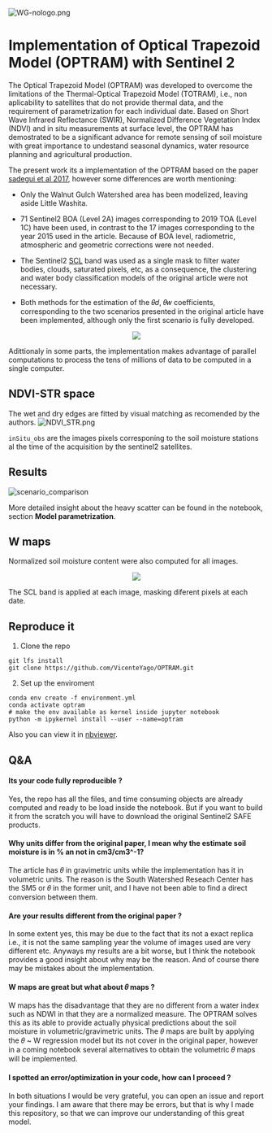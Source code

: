 
![WG-nologo.png](https://github.com/VicenteYago/OPTRAM/blob/main/WalnutGulch/img/WG-nologo.png)

# Implementation of Optical Trapezoid Model (OPTRAM) with Sentinel 2 

The Optical Trapezoid Model (OPTRAM) was developed to overcome the limitations of the Thermal-Optical Trapezoid Model (TOTRAM), i.e., non aplicability to satellites that do not provide thermal data, and the requirement of parametrization for each individual date. Based on Short Wave Infrared Reflectance (SWIR), Normalized Difference Vegetation Index (NDVI) and in situ measurements at surface level, the OPTRAM has demostrated to be a significant advance for remote sensing of soil moisture with great importance to undestand seasonal dynamics, water resource planning and agricultural production.

The present work its a implementation of the OPTRAM based on the paper [sadegui et al 2017](https://www.sciencedirect.com/science/article/abs/pii/S0034425717302493), however some differences are worth mentioning: 

- Only the Walnut Gulch Watershed area has been modelized, leaving aside Little Washita.
- 71 Sentinel2 BOA (Level 2A) images corresponding to 2019 TOA (Level 1C) have been used, in contrast to the 17 images corresponding to the year 2015 used in the article. Because of BOA level, radiometric, atmospheric and geometric corrections were not needed.

- The Sentinel2 [SCL](https://sentinels.copernicus.eu/web/sentinel/technical-guides/sentinel-2-msi/level-2a/algorithm) band was used as a single mask to filter water bodies, clouds, saturated pixels, etc, as a consequence, the clustering and water body classification models of the original article were not necessary.

- Both methods for the estimation of the 𝜃𝑑, 𝜃𝑤 coefficients, corresponding to the two scenarios presented in the original article have been implemented, although only the first scenario is fully developed.


<p align="center">
  <img src=https://github.com/VicenteYago/OPTRAM/blob/main/WalnutGulch/img/scheme_full.png/>
</p>
Adittionaly in some parts, the implementation makes advantage of parallel computations to process the tens of millions of data to be computed in a single computer.


## NDVI-STR space

The wet and dry edges are fitted by visual matching as recomended by the authors.
![NDVI_STR.png](https://github.com/VicenteYago/OPTRAM/blob/main/WalnutGulch/img/NDVI_STR.png)

`inSitu_obs` are the images pixels corresponing to the soil moisture stations al the time of the acquisition by the sentinel2 satellites.

## Results 

![scenario_comparison](https://github.com/VicenteYago/OPTRAM/blob/main/WalnutGulch/img/scenario1_2_comparison.png)

More detailed insight about the heavy scatter can be found in the notebook, section __Model parametrization__.

## W maps
Normalized soil moisture content were also computed for all images.
<p align="center">
  <img src=https://github.com/VicenteYago/OPTRAM/blob/main/WalnutGulch/img/example_W_2.png/>
</p>

The SCL band is applied at each image, masking diferent pixels at each date.

## Reproduce it 
1. Clone the repo
```{python}
git lfs install
git clone https://github.com/VicenteYago/OPTRAM.git
```
2. Set up the enviroment
```{python}
conda env create -f environment.yml
conda activate optram
# make the env available as kernel inside jupyter notebook
python -m ipykernel install --user --name=optram
```

Also you can view it in [nbviewer](https://nbviewer.org/github/VicenteYago/OPTRAM/blob/main/OPTRAM.ipynb).

## Q&A 

#### Its your code fully reproducible ? 
Yes, the repo has all the files, and time consuming objects are already computed and ready to be load inside the notebook. But if you want to build it from the scratch you will have to download the original Sentinel2 SAFE products. 

#### Why units differ from the original paper, I mean why the estimate soil moisture is in % an not in cm3/cm3^-1? 
The article has 𝜃 in gravimetric units while the implementation has it in volumetric units. The reason is the South Watershed Reseach Center has the SM5 or 𝜃 in the former unit, and I have not been able to find a direct conversion between them.

#### Are your results different from the original paper ? 
In some extent yes, this may be due to the fact that its not a exact replica i.e., it is not the same sampling year the volume of images used are very different etc. Anyways my results are a bit worse, but I think the notebook provides a good insight about why may be the reason. And of course there may be mistakes about the implementation.

#### W maps are great but what about 𝜃 maps ? 
W maps has the disadvantage that they are no different from a water index such as NDWI in that they are a normalized measure. The OPTRAM solves this as its able to provide actually physical predictions about the soil moisture in volumetric/gravimetric units. The 𝜃 maps are built by applying the 𝜃 ~ W regression model but its not cover in the original paper, however in a coming notebook several alternatives to obtain the volumetric 𝜃 maps will be implemented.

#### I spotted an error/optimization in your code, how can I proceed ? 
In both situations I would be very grateful, you can open an issue and report your findings. I am aware that there may be errors, but that is why I made this repository, so that we can improve our understanding of this great model.

